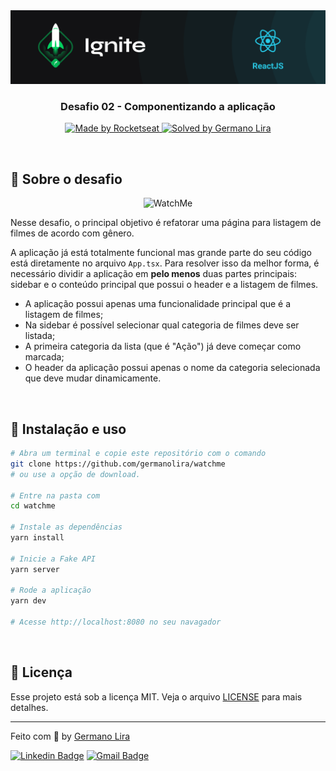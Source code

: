 <img src=".github/ignite.png" alt="Ignite" >

<h3 align="center">
  Desafio 02 - Componentizando a aplicação
</h3>

<p align="center">
  <a href="https://rocketseat.com.br">
    <img alt="Made by Rocketseat" src="https://img.shields.io/badge/made%20by-Rocketseat-%2306b656?style=flat-square">
  </a>
  
  <a href="https://www.linkedin.com/in/germanolira/">
    <img alt="Solved by Germano Lira" src="https://img.shields.io/badge/solved%20by-Germano%20Lira-%2306b656?style=flat-square">
  </a>
</p>

<br>

## :rocket: Sobre o desafio

<p align="center">
  <img src="https://streamingsbrasil.com/wp-content/uploads/2019/07/logo-menor.png" alt="WatchMe" width="64" heigth="64" >
</p>

Nesse desafio, o principal objetivo é refatorar uma página para listagem de filmes de acordo com gênero. 

A aplicação já está totalmente funcional mas grande parte do seu código está diretamente no arquivo `App.tsx`. Para resolver isso da melhor forma, é necessário dividir a aplicação em **pelo menos** duas partes principais: sidebar e o conteúdo principal que possui o header e a listagem de filmes.

- A aplicação possui apenas uma funcionalidade principal que é a listagem de filmes;
- Na sidebar é possível selecionar qual categoria de filmes deve ser listada;
- A primeira categoria da lista (que é "Ação") já deve começar como marcada;
- O header da aplicação possui apenas o nome da categoria selecionada que deve mudar dinamicamente.

<br>

## :wrench: Instalação e uso

```bash
# Abra um terminal e copie este repositório com o comando
git clone https://github.com/germanolira/watchme
# ou use a opção de download.

# Entre na pasta com 
cd watchme

# Instale as dependências
yarn install

# Inicie a Fake API
yarn server

# Rode a aplicação
yarn dev

# Acesse http://localhost:8080 no seu navagador
```

<br>

## :memo: Licença

Esse projeto está sob a licença MIT. Veja o arquivo [LICENSE](/LICENSE) para mais detalhes.

---

Feito com :purple_heart: by [Germano Lira](https://github.com/germanolira)

[![Linkedin Badge](https://img.shields.io/badge/-Germano%20Lira-blue?style=flat-square&logo=Linkedin&logoColor=white&link=https://www.linkedin.com/in/germanolira/)](https://www.linkedin.com/in/germanolira/) 
[![Gmail Badge](https://img.shields.io/badge/-dolan.3@hotmail.com-c14438?style=flat-square&logo=Gmail&logoColor=white&link=mailto:dolan.3@hotmail.com)](mailto:dolan.3@hotmail.com)